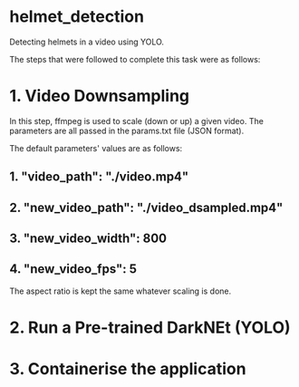 # helmet_detection
Detecting helmets in a video using YOLO.

The steps that were followed to complete this task were as follows:

# 1. Video Downsampling
In this step, ffmpeg is used to scale (down or up) a given video. The parameters are all passed in the params.txt file (JSON format).

The default parameters' values are as follows:
  ## 1. "video_path": "./video.mp4"
  ## 2. "new_video_path": "./video_dsampled.mp4"
  ## 3. "new_video_width": 800
  ## 4. "new_video_fps": 5

The aspect ratio is kept the same whatever scaling is done.
  
# 2. Run a Pre-trained DarkNEt (YOLO)
# 3. Containerise the application
